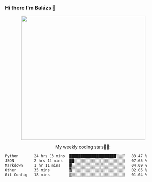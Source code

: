 ### Hi there I'm Balázs 👋
  
<p align="center">
  <img width="400" src="https://github-readme-stats.vercel.app/api/top-langs/?username=bkutasi&size_weight=0.5&count_weight=0.5&hide=jupyter%20notebook&layout=compact&theme=tokyonight">
</p>
<p align="center">
My weekly coding stats👨‍💻:
</p>
<!--START_SECTION:waka-->

```txt
Python       24 hrs 13 mins  █████████████████████░░░░   83.47 %
JSON         2 hrs 13 mins   ██░░░░░░░░░░░░░░░░░░░░░░░   07.65 %
Markdown     1 hr 11 mins    █░░░░░░░░░░░░░░░░░░░░░░░░   04.09 %
Other        35 mins         ▓░░░░░░░░░░░░░░░░░░░░░░░░   02.05 %
Git Config   18 mins         ▒░░░░░░░░░░░░░░░░░░░░░░░░   01.04 %
```

<!--END_SECTION:waka-->



<!--
**bkutasi/bkutasi** is a ✨ _special_ ✨ repository because its `README.md` (this file) appears on your GitHub profile.

Here are some ideas to get you started:

- 🔭 I’m currently working on ...
- 🌱 I’m currently learning ...
- 👯 I’m looking to collaborate on ...
- 🤔 I’m looking for help with ...
- 💬 Ask me about ...
- 📫 How to reach me: ...
- 😄 Pronouns: ...
- ⚡ Fun fact: ...
-->
